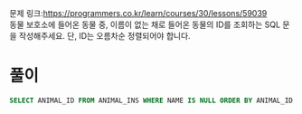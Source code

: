 문제 링크:https://programmers.co.kr/learn/courses/30/lessons/59039  
동물 보호소에 들어온 동물 중, 이름이 없는 채로 들어온 동물의 ID를 조회하는 SQL 문을 작성해주세요. 단, ID는 오름차순 정렬되어야 합니다.  

# 풀이
```sql
SELECT ANIMAL_ID FROM ANIMAL_INS WHERE NAME IS NULL ORDER BY ANIMAL_ID
```
